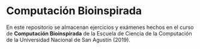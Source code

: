 # Computación Bioinspirada
En este repositorio se almacenan ejercicios y exámenes hechos en el curso de **Computación Bioinspirada** de la Escuela de Ciencia de la Computación de la Universidad Nacional de San Agustín (2019).

